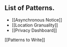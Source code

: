 ## List of Patterns.

 * [[Asynchronous Notice]]
 * [[Location Granuality]]
 * [[Privacy Dashboard]]

[[Patterns to Write]]